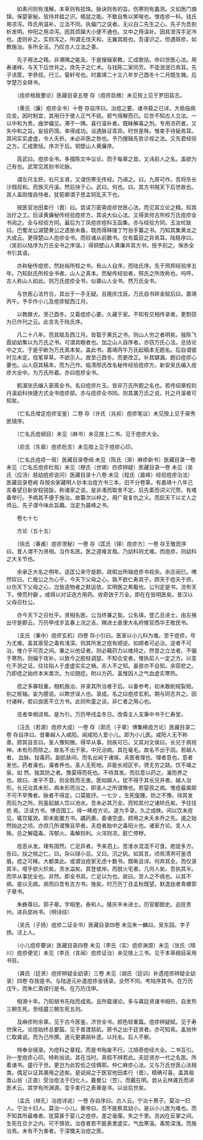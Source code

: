 <!-- { "loadSidebar": true } -->
　　如素问则有浅解。本草则有拾珠。脉诀则有的旨。伤寒则有蠡测。又如医门摘锦。保婴家秘。皆持井蛙之识。梧鼠之能。不敢自售以笑唉也。惟痘疹一科。钱氏用凉泻。阵氏用温补。立法不同。执偏门之说者。无以白二先生之心。先子为吾剖析发明。仲阳之用凉泻。因其烦躁大小便不通也。文中之用温补。因其泄泻手足冷也。虚则补之。实则泻之。所谓无伐天和。无翼其胜也。吾谨识之。但遇斑疹。如教施治。多所全活。乃叹古人立法之善。

　　先子用法之精。非滞隅之能及。于是搜辑家教。汇成歌括。命曰世医心法。用寿诸梓。与天下后世共之。庶先子之仁术。与钱陈二家同芳。不徒泯泯已焉耳。先子讳筐。字恭叔。行三。菊轩号也。时嘉靖二十又八年岁己酉冬十二月既生魄。后学楚万全拜书。

　　〔痘疹格致要论〕医藏目录五卷 存〔痘疹启微〕未见按上见于罗田县志。

　　〔黄氏（廉）痘疹全书〕十卷 存自序曰。治痘之要。诸书载之已详。大抵临病应变。因时制宜，其用归于使人正气不损。邪气得解而已。后世不知古人立法。一以中和为贵。曲学偏见。滞于一隅。喜行温补者。既昧解毒之剂。专用凉药者。又失中和之旨。妄投药饵。幸得成功。设遇脉证乖异。时世差殊。惟束手待毙焉耳。其间实实虚虚。令人夭折。未必非医之咎也。予乃搜辑先哲诊视之法。又先君经验之方。汇成歌括。序次于后。铜壁山人黄廉序。

　　高武曰。痘疹全书。多掇陈文中议论。而于每章之首。又讳前人之名。盖欲为己有也。武常见其别书论脉。

　　谓左尺主肝。右尺主肾。又谓伤寒无传经。乃谒之。曰。九原可作。吾将杀长沙戮叔和。而族灭丹溪。然后快于心。武曰。何也。曰。其方书贼天下后世故也。其人盖刚愎自恃者。犹荀卿谓子思孟轲乱天下也。

　　按医官池田柔行（晋）曰。尝读万密斋痘疹世医心法。而见其立论之精。知其治疗之工。后读黄廉秘传经验痘疹方。其说大似心法。又得吴师古所校万氏痘疹全书阅之。全与经验方同。最后为丁凤痘疹痘科玉函集。亦与经验方同。玉汝纶跋曰。巴蜀龙公湖楚黄公之遗册未备。既而得秣陵丁竹翁手纂之书。乃知其集黄龙之大成云。更得楚山人痘疹全书。而较诸从前数书。仅有篇目之异焉耳。陆稳序曰。（吴刻以陆序为万氏全书之序误。）得铜壁山人黄廉并其方书。授予刻之。保赤全书引其语。

　　亦称秘传痘疹。然赵裕所校之书。有山人自序。而陆氏序。先于邢邦经验序五年。乃知赵氏所校全书者。山人之真本。而秘传经验者。邢氏之所改称也。呜呼。古人称山人如此。则万氏痘疹全书。似袭山人全书。然万氏全书。

　　与世医心法符合。其出于一手无疑。且隆庆戊辰。万氏自书碎金赋后曰。嘉靖丙午。予手作小儿及痘疹赋西江月。

　　以教豚犬。至己酉冬。又着痘疹心要。久藏于家。不知有交相传录者。更剽窃为已作刊之云。此言先于陆氏序。

　　凡二十八年。而其赋及西江月。皆载于黄氏之书。则山人穷之者明矣。独陈飞霞幼幼集以为万氏之书。可谓具眼者也。加之山人自序者。亦窃万氏心法。总括论中之文。于是乎断为万氏真本矣。盖此书。嘉靖丙午万氏起稿本无题名。后自谓彼时见未定。信笔草草。不欲示人。故至己酉冬。而更改正。补其罅漏。题曰痘疹心要也。山人窃其稿本。而为己作。临清邢氏改名秘传经验痘疹方。新安吴氏编入痘疹大全中。为万氏所着。亦曰痘疹全书。

　　鹤湄张氏编入密斋全书。名曰痘疹片玉。皆非万氏所题之名也。若传绍章校刻丹溪幼科快捷方式全书痘疹部。亦与痘疹全书同。则其袭万氏之说。托之丹溪者可知矣。

　　〔亡名氏增定痘疹宝鉴〕二卷 存〔许氏（兆祯）痘疹笔议〕未见按上见于昊秀医镜序。

　　〔亡名氏痘纲目〕未见〔麻书〕未见按上二书。见于痘疹大全。

　　〔俞氏（东皋）痘疹卮言〕未见按上见于痘疹心印。

　　〔亡名氏痘疹一斑〕医藏目录卷阀 未见〔陈氏（渐）麻疹新书〕医藏目录一卷 未见〔亡名氏痘疹栏局〕未见〔穆氏（世锡）痧疹辨疑〕医藏目录一卷 未见〔吴氏（应汤）慈幼痘疹说问〕医藏目录十八卷 未见〔程氏（晨峰）经验痘疹治法〕医藏目录卷阙 存按余家藏明人钞本治痘方书三本。旧不分卷第。有嘉靖十八年己亥春望日新安程锐跋。称诸家之说。是非淆而取舍不定。后先紊而词义冗赘。有难备举行。予病其不便于施治。故纂次以梓之。用广我复仇之义。而启天下以丈人之师云。先子谓今味此旨趣。当定为晨峰之书。

　　卷七十七

　　方论（五十五）

　　〔徐氏（春甫）痘疹泄秘〕一卷 存〔匡氏（铎）痘疹方〕一卷 存王敬民序曰。昔人谓不为贤相。当作名医。医之道难言哉。乃幼科则尤难。而痘疹。则幼科之大关节也。

　　余承乏大名之明年。适匡公来守是郡。政暇出所辑痘疹书视余。余庄阅已。喟然叹曰。仁哉公之为心乎。今天下父母之心。孰不欲仁寿其子。顾天于痘夭于疹。以伤天下父母之心，岂皆造物者之默运欤。实明医之希觏也。公刊定是书。流布天下。俾荒村僻 。咸得以对证选方用药。收奇效于万全。即在在皆明医矣。昔汉以父母召杜公。

　　亦今天下之召杜乎。贤相名医。公当终兼之矣。公名铎。登乙丑进士。由左掖出守是郡云。万历甲戌岁孟春上浣之吉。赐进士直隶大名府推官西华王敬民书。

　　〔支氏（秉中）痘疹玄机〕四卷 存小引曰。医家以小儿科为难。至于痘疹。号为尤难。盖其禀受之毒有浅深。则其所发之痘有顺逆。如顺者可必治。逆者不可治。惟介乎可否之间。兼之以他证者。则必藉药力以维持之。然昔之立法者。不偏于寒热。则偏于攻补。以致今之胶柱调瑟。不知合变者。惟执前人一定之方。以变化不测之证。往往陷人于虚虚实实之祸。非人不之知。虽彼亦不自知。余窃悲之。乃即痘之始终本末类次。为论随症。附以方药。盖惟因人之气血虚实寒热。

　　痘之多寡轻重。相机施治。并录其所治者于后。以备参考。初未敢削规裂矩。别之枢轴。妄为臆说。以欺世误人也。录成。名之曰痘疹玄机。期与同志共之。因付诸梓。若曰良医不立方书。此则吹齑之谈。非仁者之用心也。

　　览者幸相谅焉。是为引。万历甲戌孟冬日。改斋主人支秉中书于仁寿堂。

　　〔汪氏（若源）痘疹大成〕一卷 存〔郭氏（子章）博集稀痘方论〕医藏目录二卷 存自序曰。昔秦越人入咸阳。闻咸阳人爱小儿。即为小儿医。咸阳人无不称善。顾其自言曰。圣人豫知微。得早从事。则疾可已。又其对文侯曰。长兄于病视神。未有形而除之。故名不出于家。中兄治病。其在毫毛。故名不出于闾。若越人者。 血脉。投毒药。副肌肤间。而名出闻于诸侯。夫医者理也。理者意也。意者发也。药者瀹也。瀹者养也。圣人无死地。非能长视区宇。骋无穷之路。饮不竭之泉。如 然。独其防之者。豫莫得而死也。不待其发。而后意以药之。瀹而养之也。故曰。发乎不意。则全胜而无害。医如越人。犹不得于其长兄并者。越人治形。长兄治其未形。病未形而治之。即圣人之所谓豫也。若婴孩之病。惟痘最属邮不可不早豫者。脉者不得定。口莫能抒。一七少 。生死旋踵。防之不豫。待其发而后为之所。则虽起越人饮以池水。吾未必其万全。而矧其付之诸矫氏矣。予往往悲 焉。泛读方书。博咨国工。得一稀痘方论。遂为手录。久之成帙。间以饮未痘见。辄饮辄效。即未能置方书。蠲药裹。委诸空虚。顾用之未夭未乔之先。遏之始然始达之顷。亦庶几所谓豫且早者。夫痘者胎中之毒阳火也。诸家方论。言人人殊。总之解蕴毒。泻郁火。毒解则利。火泻则凉。脏亡停秽。

　　痘恶从发。理有固然。亡足异者。予来泗上。苦淮水混混不可食。庖徒多方。告曰。投之桃之仁。曰。杂以绿小豆。又曰。沉之矾。如其言。顷焉清冽可鉴须眉。痘之可稀。大都类此。或谓治痘家无虑十数书。既晰且详。何弃其全。而仅录其半。噫乎欲火炽矣。贪水溢矣。其登彼岸。而脱火宅者。几何人矣。吾执其半。而早从事犹全也。非然。即全书具。亡足以为也。故曰。至人之不病也。以其不病。是以无病。病而曰吾有古方书。挽矣。时万历丁丑孟秋既望。默逸拙者青螺郭子章书。

　　朱彝尊曰。郭子章。字相奎。泰和人。隆庆辛未进士。历官都御史。巡抚贵州。进兵部尚书。（明诗综）

　　〔吴氏（子扬）痘疹二证全书〕医藏目录四卷 未见朱一麟曰。吴东园。字子扬。泾上人。

　　〔小儿痘疹要诀〕医藏目录四卷 未见〔李氏（实）痘疹渊源〕未见〔张氏（晴川）痘疹便览〕未见〔李氏（言闻）痘疹证治〕未见按上三书。见于本草纲目采用书目。

　　〔龚氏（廷贤）痘疹辨疑全幼录〕三卷 未见〔胡氏（廷训）补遗痘疹辨疑全幼录〕四卷 存按是书。与陆道元补遣痘疹金镜录。全然不同。考陆序其书。在万历戊午。而朱仁斋锲行是书。在万历戊申。

　　相溯十年。乃知胡书先陆而成焉。且所载诸论。多与龚廷贤诸书相符。自发热三朝生死。至结靥三朝生死五则。

　　及麻疹附余章。见于古今医鉴。济世全书。颜色轻重篇。痘疹辨疑赋。见于寿世保元。论痘始终总要篇。见于普渡慈航。原书之出于廷贤者。亦可知焉。盖翁仲仁取龚说。而为己所撰。道元更袭胡补遗。以托名。后人不察。

　　特奉全镜录。为痘科之章程。而是书殆废不行。江旭奇痘经大全。二书互引。孙一奎痘疹心印。特称翁说。其在当时。真假不辨若此。夫廷贤亦一代之名医。所着诸书。盛行于世。更岂为此狡侩之伎俩耶。仲仁麻疹心法。又与万氏世医心法相类。偶足以证其袭用之迹矣。是说闻之于医官他田柔行（晋）。精确可喜。盖其祖嵩山翁（正直）受治痘法于归化人。戴曼公（笠）。而戴在明。尝从云林龚氏而讲医术云。其学有所渊源。宜乎柔行之表章是书。以谂后世矣。

　　〔孟氏（继孔）治痘详说〕一卷 存自序曰。古人云。宁治十男子。莫治一妇人。宁治十妇人。莫治一小儿。黄帝曰。吾不能察其幼小。是以小儿医为难也。而不知其所最难者。犹莫甚于婴儿之痘疹。差之毫厘。失之千里。吉凶在反掌之间。生死在旦夕之内。可不慎欤。治痘者若不能表里虚实。气血寒温。毒势深浅。而施治焉。未有不为害者。于深慨夫治痘之医。

